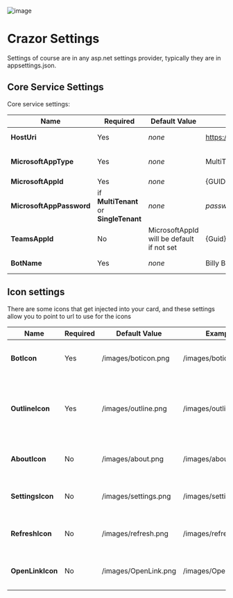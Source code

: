 

![image](https://user-images.githubusercontent.com/17789481/197238565-e3f895d0-6def-4d41-aba2-721d5432b1ef.png)

# Crazor Settings

Settings of course are in any asp.net settings provider, typically they are in appsettings.json.

## Core Service Settings

Core service settings:

| Name                     | Required                               | Default Value                             | Example                                 | Description                                                  |
| ------------------------ | -------------------------------------- | ----------------------------------------- | --------------------------------------- | ------------------------------------------------------------ |
| **HostUri**              | Yes                                    | *none*                                    | https://crazordemobot.azurewebsites.net | The path to the web service                                  |
| **MicrosoftAppType**     | Yes                                    | *none*                                    | MultiTenant                             | One of:[MultiTenant, SingleTenant, UserManagedIdentity]      |
| **MicrosoftAppId**       | Yes                                    | *none*                                    | {GUID}                                  | AppId of your bot                                            |
| **MicrosoftAppPassword** | if **MultiTenant** or **SingleTenant** | *none*                                    | *password*                              | The AD Password for your bot. If you use **UserManagedIdentity** this is ignored. |
| **TeamsAppId**           | No                                     | MicrosoftAppId will be default if not set | {Guid}                                  | The Teams AppID registration from manifest.json              |
| **BotName**              | Yes                                    | *none*                                    | Billy Bob's Bot                         | This is used for the header of the cards                     |



## Icon settings

There are some icons that get injected into your card, and these settings allow you to point to url to use for the icons

| Name             | Required | Default Value        | Example              | Description                                                  |
| ---------------- | -------- | -------------------- | -------------------- | ------------------------------------------------------------ |
| **BotIcon**      | Yes      | /images/boticon.png  | /images/boticon.png  | full color image used for the bot 192x192                    |
| **OutlineIcon**  | Yes      | /images/outline.png  | /images/outline.png  | transparent PNG outline icon. The border color needs to be white. Size 32x32 |
| **AboutIcon**    | No       | /images/about.png    | /images/about.png    | image used for about command in menu                         |
| **SettingsIcon** | No       | /images/settings.png | /images/settings.png | image used for settings command in menu                      |
| **RefreshIcon**  | No       | /images/refresh.png  | /images/refresh.png  | Image used for refresh command in menu                       |
| **OpenLinkIcon** | No       | /images/OpenLink.png | /images/OpenLink.png | image used for openlink command in menu                      |
